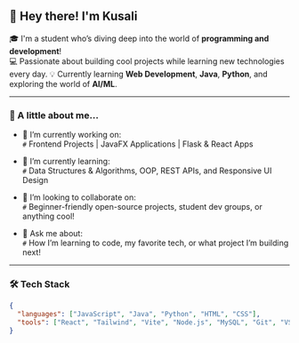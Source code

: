 ## 👋 Hey there! I'm Kusali

🎓 I'm a student who’s diving deep into the world of **programming and development**!  
💻 Passionate about building cool projects while learning new technologies every day.
💡 Currently learning **Web Development**, **Java**, **Python**, and exploring the world of **AI/ML**.

---

### 🚀 A little about me...

- 🔭 I’m currently working on:  
  `#` Frontend Projects | JavaFX Applications | Flask & React Apps

- 🌱 I’m currently learning:  
  `#` Data Structures & Algorithms, OOP, REST APIs, and Responsive UI Design

- 🤝 I’m looking to collaborate on:  
  `#` Beginner-friendly open-source projects, student dev groups, or anything cool!

- 💬 Ask me about:  
  `#` How I’m learning to code, my favorite tech, or what project I’m building next!

---

### 🛠️ Tech Stack

```json
{
  "languages": ["JavaScript", "Java", "Python", "HTML", "CSS"],
  "tools": ["React", "Tailwind", "Vite", "Node.js", "MySQL", "Git", "VS Code"]
}
